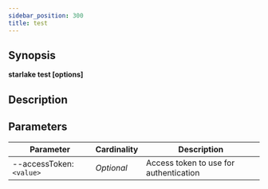 ```yaml
---
sidebar_position: 300
title: test
---
```



## Synopsis

**starlake test [options]**

## Description


## Parameters

Parameter|Cardinality|Description
---|---|---
--accessToken:`<value>`|*Optional*|Access token to use for authentication

